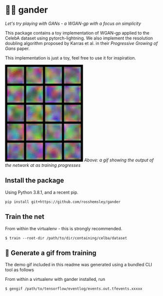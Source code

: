 # 🙎‍♂️ gander
_Let's try playing with GANs - a WGAN-gp with a focus on simplicity_

This package contains a toy implementation of WGAN-gp applied to the CelebA dataset using pytorch-lightning.
We also implement the resolution doubling algorithm proposed by Karras et al. in their _Progressive Growing of Gans_ paper.

This implementation is just a toy, feel free to use it for inspiration.

![visualization of training the network](example/training.gif)
_Above: a gif showing the output of the network at as training progresses_

## Install the package

Using Python 3.8.1, and a recent pip.
```
pip install git+https://github.com/rosshemsley/gander
```

## Train the net

From within the virtualenv - this is strongly recommended.
```
$ train --root-dir /path/to/dir/containing/celba/dataset
```

## 🌄 Generate a gif from training

The demo gif included in this readme was generated using a bundled CLI tool as follows

From within a virtualenv with gander installed, run
```
$ gengif /path/to/tensorflow/eventlog/events.out.tfevents.xxxxx
```
